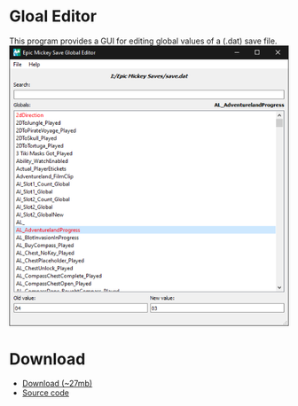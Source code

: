# Gloal Editor

This program provides a GUI for editing global values of a (.dat) save file.<img src="/site-images/global-screenshot.png" class="article-image">

# Download
* [Download (~27mb)](https://github.com/andrewplus/Epic-Mickey-Global-Editor/releases/)
* [Source code](https://github.com/andrewplus/Epic-Mickey-Global-Editor)